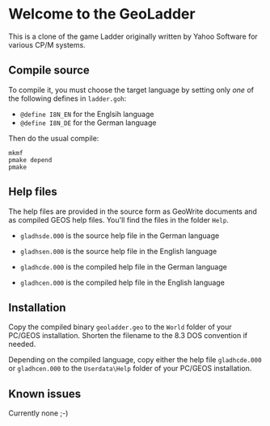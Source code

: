 # Welcome to the GeoLadder

This is a clone of the game Ladder originally written by Yahoo Software for various CP/M systems.

## Compile source

To compile it, you must choose the target language by setting only _one_ of the following defines in `ladder.goh`:

* `@define I8N_EN` for the Englsih language
* `@define I8N_DE` for the German language

Then do the usual compile:

```
mkmf
pmake depend
pmake
```

## Help files

The help files are provided in the source form as GeoWrite documents and as compiled GEOS help files. You'll find the files in the folder `Help`.

* `gladhsde.000` is the source help file in the German language
* `gladhsen.000` is the source help file in the English language

* `gladhcde.000` is the compiled help file in the German language
* `gladhcen.000` is the compiled help file in the English language

## Installation

Copy the compiled binary `geoladder.geo` to the `World` folder of your PC/GEOS installation. Shorten the filename to the 8.3 DOS convention if needed.

Depending on the compiled language, copy either the help file `gladhcde.000` or `gladhcen.000` to the `Userdata\Help` folder of your PC/GEOS installation.

## Known issues

Currently none ;-)
